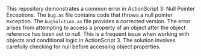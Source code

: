 This repository demonstrates a common error in ActionScript 3: Null Pointer Exceptions.  The `bug.as` file contains code that throws a null pointer exception. The `bugSolution.as` file provides a corrected version.  The error arises from attempting to access a property of an object after the object reference has been set to null.  This is a frequent issue when working with objects and conditional logic in ActionScript 3. The solution involves carefully checking for null before accessing object properties.